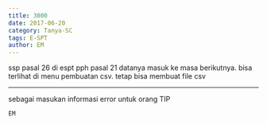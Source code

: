 ```yaml
---
title: 3000
date: 2017-06-20
category: Tanya-SC
tags: E-SPT
author: EM
---
```


ssp pasal 26 di espt pph pasal 21 datanya masuk ke masa berikutnya. bisa terlihat di menu pembuatan csv. tetap bisa membuat file csv

---

sebagai masukan informasi error untuk orang TIP

`EM`
